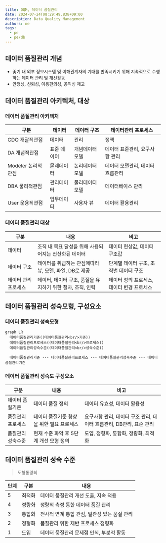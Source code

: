 ```yaml
---
title: DQM, 데이터 품질관리
date: 2024-07-24T08:29:49.838+09:00
description: Data Quality Management
authors: me
tags:
  - pe
  - pe/db
---
```


## 데이터 품질관리 개념

- 좆기 내 외부 정보시스템 및 이해관계자의 기대를 만족시키기 위해 지속적으로 수행하는 데이터 관리 및 개선활동
- 안정성, 신뢰성, 이용편의성, 공익성 제고

## 데이터 품질관리 아키텍처, 대상

### 데이터 품질관리 아키텍처

| 구분 | 데이터 | 데이터 구조 | 데이터관리 프로세스 |
| --- | --- | --- | -- |
| CDO 개괄적관점 | 데이터 | 관리 | 정책 |
| DA 개념적관점 | 표준 데이터 | 개념데이터 모델 | 데이터 표준관리, 요구사항 관리 |
| Modeler 논리적관점 | 몯레데이터 | 논리데이터 모델 | 데이터 모델관리, 데이터 흐름관리 |
| DBA 물리적관점 | 관리데이터 | 물리데이터 모델 | 데이터베이스 관리 |
| User 운용적관점 | 업무데이터 | 사용자 뷰 | 데이터 활용관리 |

### 데이터 품질관리 대상

| 구분 | 내용 | 비고 |
| --- | --- | --- |
| 데이터 | 조직 내 목표 달성을 위해 사용되어지는 전산화된 데이터 | 데이터 현상값, 데이터 구조값 |
| 데이터 구조 | 데이터를 취급하는 관점에따라 뷰, 모델, 파일, DB로 제공 | 단계별 데이터 구조, 조직별 데이터 구조 |
| 데이터 관리 프로세스 | 데이터, 데이터 구조, 품질을 유지하기 위한 절차, 조직, 인력 | 데이터 정의 프로세스, 데이터 변경 프로세스 |

## 데이터 품질관리 성숙모형, 구성요소

### 데이터 품질관리 성숙모형

```mermaid
graph LR
  데이터품질관리기준((데이터품질관리<br/>기준))
  데이터품질관리프로세스((데이터품질관리<br/>프로세스))
  데이터품질관리성숙수준((데이터품질관리<br/>성숙수준))

  데이터품질관리기준 --- 데이터품질관리프로세스 --- 데이터품질관리성숙수준 --- 데이터품질관리기준
```

### 데이터 품질관리 성숙도 구성요소

| 구분 | 내용 | 비고 |
| --- | --- | --- |
| 데이터 픔질기준 | 데이터 품질 정의 | 데이터 유효성, 데이터 활용성 |
| 품질관리 프로세스 | 데이터 품질기준 향상을 위한 필요 프로세스 | 요구사항 관리, 데이터 구조 관리, 데이터 흐름관리, DB관리, 표준 관리 |
| 품질관리 성숙수준 | 현재 수준 파악 후 5단계 개선 모형 정의 | 도입, 정형화, 통합화, 정량화, 최적화 |

## 데이터 품질관리 성숙 수준

> 도형통량최

| 단계 | 구분 | 내용 |
| --- | --- | --- |
| 5 | 최적화 | 데이터 품질관리 개선 도출, 지속 적용 |
| 4 | 정량화 | 정량적 측정 통한 데이터 품질 관리 |
| 3 | 통합화 | 전사적 연계 통합 관점, 일관성 있는 품질 관리 |
| 2 | 정형화 | 품질관리 위한 제반 프로세스 정형화 |
| 1 | 도입 | 데이터 품질관리 문제점 인식, 부분적 활동 |
